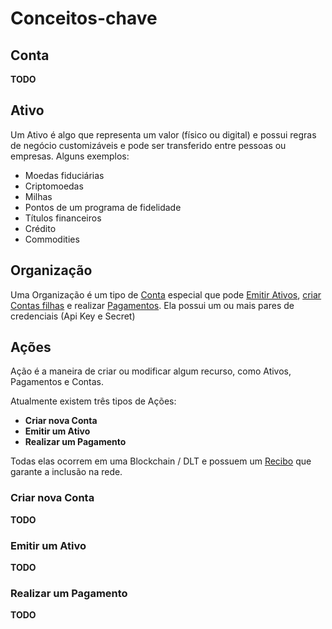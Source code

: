 # Conceitos-chave

## Conta

**TODO**

## Ativo

Um Ativo é algo que representa um valor (físico ou digital) e possui regras de negócio customizáveis e pode ser transferido entre pessoas ou empresas. Alguns exemplos:
 
- Moedas fiduciárias
- Criptomoedas
- Milhas
- Pontos de um programa de fidelidade
- Títulos financeiros
- Crédito
- Commodities

## Organização

Uma Organização é um tipo de [Conta](#conta) especial que pode [Emitir Ativos](#acao), [criar Contas filhas](#acao) e realizar [Pagamentos](#acao).
Ela possui um ou mais pares de credenciais (Api Key e Secret)

## Ações

Ação é a maneira de criar ou modificar algum recurso, como Ativos, Pagamentos e Contas. 

Atualmente existem três tipos de Ações:

- **Criar nova Conta**
- **Emitir um Ativo**
- **Realizar um Pagamento**

Todas elas ocorrem em uma Blockchain / DLT e possuem um [Recibo](#receipt) que garante a inclusão na rede.

### Criar nova Conta 

**TODO**

### Emitir um Ativo

**TODO**

### Realizar um Pagamento

**TODO**
